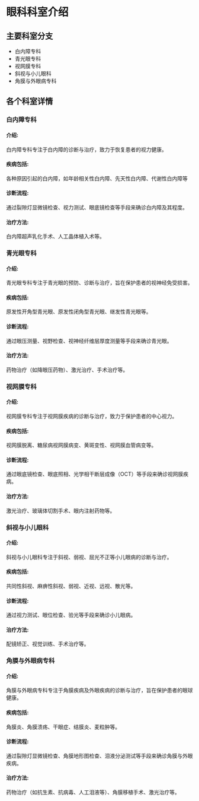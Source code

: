 # 眼科科室介绍

## 主要科室分支
   - 白内障专科
   - 青光眼专科
   - 视网膜专科
   - 斜视与小儿眼科
   - 角膜与外眼病专科

## 各个科室详情
### 白内障专科
#### 介绍:
白内障专科专注于白内障的诊断与治疗，致力于恢复患者的视力健康。
#### 疾病包括:
各种原因引起的白内障，如年龄相关性白内障、先天性白内障、代谢性白内障等
#### 诊断流程:
通过裂隙灯显微镜检查、视力测试、眼底镜检查等手段来确诊白内障及其程度。
#### 治疗方法:
白内障超声乳化手术、人工晶体植入术等。

### 青光眼专科
#### 介绍:
青光眼专科专注于青光眼的预防、诊断与治疗，旨在保护患者的视神经免受损害。
#### 疾病包括:
原发性开角型青光眼、原发性闭角型青光眼、继发性青光眼等。
#### 诊断流程:
通过眼压测量、视野检查、视神经纤维层厚度测量等手段来确诊青光眼。
#### 治疗方法:
药物治疗（如降眼压药物）、激光治疗、手术治疗等。

### 视网膜专科
#### 介绍:
视网膜专科专注于视网膜疾病的诊断与治疗，致力于保护患者的中心视力。
#### 疾病包括:
视网膜脱离、糖尿病视网膜病变、黄斑变性、视网膜血管病变等。
#### 诊断流程:
通过眼底镜检查、眼底照相、光学相干断层成像（OCT）等手段来确诊视网膜疾病。
#### 治疗方法:
激光治疗、玻璃体切割手术、眼内注射药物等。

### 斜视与小儿眼科
#### 介绍:
斜视与小儿眼科专注于斜视、弱视、屈光不正等小儿眼病的诊断与治疗。
#### 疾病包括:
共同性斜视、麻痹性斜视、弱视、近视、远视、散光等。
#### 诊断流程:
通过视力测试、眼位检查、验光等手段来确诊小儿眼病。
#### 治疗方法:
配镜矫正、视觉训练、手术治疗等。

### 角膜与外眼病专科
#### 介绍:
角膜与外眼病专科专注于角膜疾病及外眼疾病的诊断与治疗，旨在保护患者的眼球健康。
#### 疾病包括:
角膜炎、角膜溃疡、干眼症、结膜炎、麦粒肿等。
#### 诊断流程:
通过裂隙灯显微镜检查、角膜地形图检查、泪液分泌测试等手段来确诊角膜与外眼疾病。
#### 治疗方法:
药物治疗（如抗生素、抗病毒、人工泪液等）、角膜移植手术、激光治疗等。
